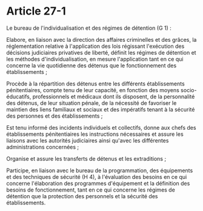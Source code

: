 # Article 27-1

Le bureau de l'individualisation et des régimes de détention (G 1) :

Elabore, en liaison avec la direction des affaires criminelles et des grâces, la réglementation relative à l'application des lois régissant l'exécution des décisions judiciaires privatives de liberté, définit les régimes de détention et les méthodes d'individualisation, en mesure l'application tant en ce qui concerne la vie quotidienne des détenus que le fonctionnement des établissements ;

Procède à la répartition des détenus entre les différents établissements pénitentiaires, compte tenu de leur capacité, en fonction des moyens socio-éducatifs, professionnels et médicaux dont ils disposent, de la personnalité des détenus, de leur situation pénale, de la nécessité de favoriser le maintien des liens familiaux et sociaux et des impératifs tenant à la sécurité des personnes et des établissements ;

Est tenu informé des incidents individuels et collectifs, donne aux chefs des établissements pénitentiaires les instructions nécessaires et assure les liaisons avec les autorités judiciaires ainsi qu'avec les différentes administrations concernées ;

Organise et assure les transferts de détenus et les extraditions ;

Participe, en liaison avec le bureau de la programmation, des équipements et des techniques de sécurité (H 4), à l'évaluation des besoins en ce qui concerne l'élaboration des programmes d'équipement et la définition des besoins de fonctionnement, tant en ce qui concerne les régimes de détention que la protection des personnels et la sécurité des établissements.
